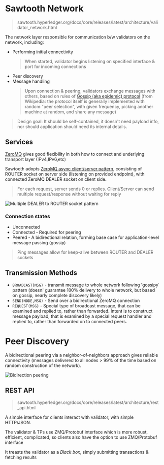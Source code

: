 # Sawtooth Network

> sawtooth.hyperledger.org/docs/core/releases/latest/architecture/validator_network.html

The network layer responsible for communication b/w validators on the network, including:
* Performing initial connectivity
  > When started, validator begins listening on specified interface & port for incoming connections
* Peer discovery
* Message handling
  > Upon connection & peering, validators exchange messages with others, based on rules of [Gossip (aka epidemic) protocol](https://en.wikipedia.org/wiki/Gossip_protocol) (from Wikipedia: the protocol itself is generally implemented with random "peer selection", with given frequency, picking another machine at random, and share any message)

> Design goal: It should be self-contained, it doesn't need payload info, nor should application should need its internal details.

## Services

[ZeroMQ](http://zeromq.org/) gives good flexibility in both how to connect and underlying transport layer (IPv4,IPv6,etc)

Sawtooth adopts [ZeroMQ async client/server pattern](https://zguide.zeromq.org/docs/chapter3/#The-Asynchronous-Client-Server-Pattern), consisting of ROUTER socket on server side (listening on provided endpoint), with connected ZeroMQ DEALER socket on client side.

> For each request, server sends 0 or replies. Client/Server can send multiple request/response without waiting for reply

![Multiple DEALER to ROUTER socket pattern](sawtooth.hyperledger.org/docs/core/releases/latest/_images/multiple_dealer_to_router.svg)

### Connection states

* Unconnected
* Connected - Required for peering
* Peered - A bidirectional relation, forming base case for application-level message passing (gossip)

> Ping messages allow for keep-alive between ROUTER and DEALER sockets

## Transmission Methods

* `BROADCAST(MSG)` - transmit message to whole network following 'gossipy' pattern (doesn' guarantee 100% delivery to whole network, but based on gossip, nearly complete discovery likely)
* `SEND(NODE,MSG)` - Send over a bidirectional ZeroMQ connection
* `REQUEST(MSG)` - Special type of broadcast message, that can be examined and replied to, rather than forwarded. Intent is to construct message payload, that is examined by a special request handler and replied to, rather than forwarded on to connected peers.

# Peer Discovery

A bidirectional peering via a neighbor-of-neighbors approach gives reliable connectivity (messages delivered to all nodes > 99% of the time based on random construction of the network).

![Bidirection peering](sawtooth.hyperledger.org/docs/core/releases/latest/_images/bidirectional_peering.svg)

## REST API

> sawtooth.hyperledger.org/docs/core/releases/latest/architecture/rest_api.html

A simple interface for clients interact with validator, with simple HTTP/JSON.

The validator & TPs use ZMQ/Protobuf interface which is more robust, efficient, complicated, so clients also have the option to use ZMQ/Protobuf interface

It treasts the validator as a _Black box_, simply submitting transactions & fetching results

